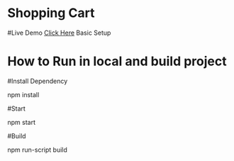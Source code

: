 # Shopping Cart

#Live Demo  [Click Here](https://ranjit-singh.github.io/shopping-cart)
Basic Setup

# How to Run in local and build project

#Install Dependency

npm install

#Start

npm start

#Build

npm run-script build
